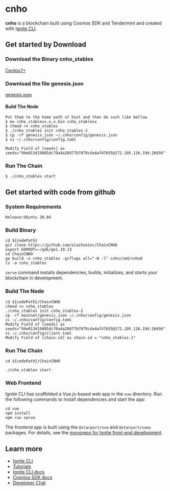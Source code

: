# cnho
**cnho** is a blockchain built using Cosmos SDK and Tendermint and created with [Ignite CLI](https://ignite.com/cli).

## Get started by Download
### Download the Binary cnho_stables
[Centos7+](https://159.138.232.248/resource/ChainCNHO/cnho_stables1.0.0.bin)
### Download the file genesis.json 
[genesis.json](https://github.com/alashooinc/ChainCNHO/blob/master/mainnet/genesis.json)
#### Build The Node
```
Put them to the home path of host and than do such like bellow
$ mv cnho_stablesx.x.x.bin cnho_stablesx
$ chmod +x cnho_stables
$ ./cnho_stables init cnho_stables-2
$ cp -rf genesis.json ~/.cnho/config/genesis.json
$ vi ~/.cnho/config/config.toml

Modify Field of [seeds] as seeds="94e013d19485dc70a4a20477b7879cda4af47b55@172.105.116.194:26656"
```
### Run The Chain
```
$ ./cnho_stables start
```

## Get started with code from github
### System Requirements
```
Release:Ubuntu 20.04
```
### Build Binary
```
cd ${codePath}
git clone https://github.com/alashooinc/ChainCNHO
export GOROOT=~/gdk/go1.19.13
cd ChainCNHO
go build -o cnho_stables -gcflags all="-N -l" cnho/cmd/cnhod
ls -a cnho_stables
```

`serve` command installs dependencies, builds, initializes, and starts your blockchain in development.

### Build The Node 
```
cd ${codePath}/ChainCNHO
chmod +x cnho_stables
./cnho_stables init cnho_stables-2
cp -rf mainnet/genesis.json ~/.cnho/config/genesis.json
vi ~/.cnho/config/config.toml
Modify Field of [seeds] as seeds="94e013d19485dc70a4a20477b7879cda4af47b55@172.105.116.194:26656"
vi ~/.cnho/config/client.toml
Modify Field of [chain-id] as chain-id = "cnho_stables-1"
```
### Run The Chain
```
cd ${codePath}/ChainCNHO

./cnho_stables start

```
### Web Frontend

Ignite CLI has scaffolded a Vue.js-based web app in the `vue` directory. Run the following commands to install dependencies and start the app:

```
cd vue
npm install
npm run serve
```

The frontend app is built using the `@starport/vue` and `@starport/vuex` packages. For details, see the [monorepo for Ignite front-end development](https://github.com/ignite/web).


## Learn more

- [Ignite CLI](https://ignite.com/cli)
- [Tutorials](https://docs.ignite.com/guide)
- [Ignite CLI docs](https://docs.ignite.com)
- [Cosmos SDK docs](https://docs.cosmos.network)
- [Developer Chat](https://discord.gg/ignite)
